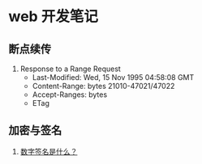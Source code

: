 # web 开发笔记

## 断点续传

1. Response to a Range Request
    - Last-Modified: Wed, 15 Nov 1995 04:58:08 GMT
    - Content-Range: bytes 21010-47021/47022
    - Accept-Ranges: bytes
    - ETag

## 加密与签名

1. [数字签名是什么？](http://www.ruanyifeng.com/blog/2011/08/what_is_a_digital_signature.html)

